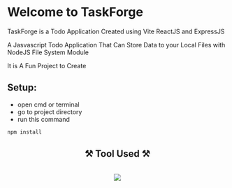 # Welcome to TaskForge

TaskForge is a Todo Application Created using Vite ReactJS and ExpressJS

A Jasvascript Todo Application That Can Store Data to your Local Files with NodeJS File System Module

It is A Fun Project to Create

## Setup:
- open cmd or terminal
- go to project directory
- run this command
``` cmd
npm install
```

<h2 align="center">⚒️ Tool Used ⚒️</h2>
<br/>
<div align="center">
    <img src="https://skillicons.dev/icons?i=html,css,javascript,nodejs,vite,react,express" />
</div>
